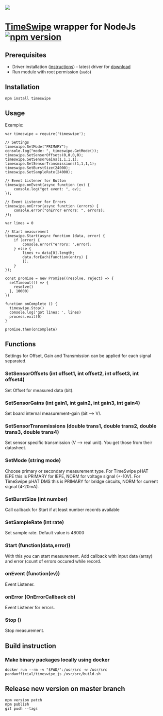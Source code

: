 ![](https://github.com/panda-official/TimeSwipe.js/workflows/Workflow/badge.svg)

# [TimeSwipe](https://github.com/panda-official/TimeSwipe) wrapper for NodeJs [![npm version](https://badge.fury.io/js/timeswipe.svg)](https://badge.fury.io/js/timeswipe)

## Prerequisites
- Driver installation ([instructions](https://github.com/panda-official/TimeSwipe/tree/master/driver)) - latest driver for [download](https://github.com/panda-official/TimeSwipe/releases)
- Run module with root permission (`sudo`)

## Installation
```
npm install timeswipe
```

## Usage
Example:
```
var timeswipe = require('timeswipe');

// Settings
timeswipe.SetMode("PRIMARY");
console.log("mode: ", timeswipe.GetMode());
timeswipe.SetSensorOffsets(0,0,0,0);
timeswipe.SetSensorGains(1,1,1,1);
timeswipe.SetSensorTransmissions(1,1,1,1);
timeswipe.SetBurstSize(24000);
timeswipe.SetSampleRate(24000);

// Event Listener for Button
timeswipe.onEvent(async function (ev) {
    console.log("got event: ", ev);
});

// Event Listener for Errors
timeswipe.onError(async function (errors) {
    console.error("onError errors: ", errors);
});

var lines = 0

// Start measurement
timeswipe.Start(async function (data, error) {
    if (error) {
        console.error("errors: ",error);
    } else {
        lines += data[0].length;
        data.forEach(function(entry) {
        });
    }
});

const promise = new Promise((resolve, reject) => {
  setTimeout(() => {
    resolve()
  }, 10000)
})

function onComplete () {
  timeswipe.Stop()
  console.log('got lines: ', lines)
  process.exit(0)
}

promise.then(onComplete)
```

## Functions

Settings for Offset, Gain and Transmission can be applied for each signal separated.

### SetSensorOffsets (int offset1, int offset2, int offset3, int offset4)
Set Offset for measured data (bit).
 
### SetSensorGains (int gain1, int gain2, int gain3, int gain4)
Set board internal measurement-gain (bit --> V).
 
### SetSensorTransmissions (double trans1, double trans2, double trans3, double trans4)
Set sensor specific transmission (V --> real unit). You get those from their datasheet.
 
### SetMode (string mode)
Choose primary or secondary measurement type. 
For TimeSwipe pHAT IEPE this is PRIMARY for IEPE, NORM for voltage signal (+-10V).
For TimeSwipe pHAT DMS this is PRIMARY for bridge circuits, NORM for current signal (4-20mA).
 
### SetBurstSize (int number)
Call callback for Start if at least number records available

### SetSampleRate (int rate)
Set sample rate. Default value is 48000

### Start (function(data,error))
With this you can start measurement. Add callback with input data (array) and error (count of errors occured while record.
 
### onEvent (function(ev))
Event Listener.
 
### onError (OnErrorCallback cb)
Event Listener for errors.
 
### Stop ()
Stop measurement.


## Build instruction

### Make binary packages locally using docker
```
docker run --rm -v "$PWD/":/usr/src -w /usr/src pandaofficial/timeswipe_js /usr/src/build.sh
```

## Release new version on master branch
```
npm version patch
npm publish
git push --tags
```
